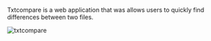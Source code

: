 Txtcompare is a web application that was allows users to quickly find differences between two files.

![txtcompare](https://github.com/user-attachments/assets/9bca3cb7-9c42-40b2-ad63-680e5c02d786)
